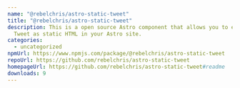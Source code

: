 ```yaml
---
name: "@rebelchris/astro-static-tweet"
title: "@rebelchris/astro-static-tweet"
description: This is a open source Astro component that allows you to embed a
  Tweet as static HTML in your Astro site.
categories:
  - uncategorized
npmUrl: https://www.npmjs.com/package/@rebelchris/astro-static-tweet
repoUrl: https://github.com/rebelchris/astro-static-tweet
homepageUrl: https://github.com/rebelchris/astro-static-tweet#readme
downloads: 9
---
```

